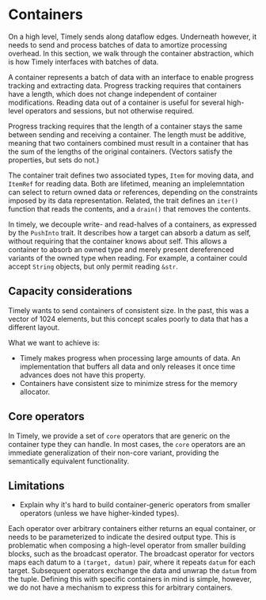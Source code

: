 # Containers

On a high level, Timely sends along dataflow edges. Underneath however, it needs to send and process batches of data to amortize processing overhead. In this section, we walk through the container abstraction, which is how Timely interfaces with batches of data.

A container represents a batch of data with an interface to enable progress tracking and extracting data. Progress tracking requires that containers have a length, which does not change independent of container modifications. Reading data out of a container is useful for several high-level operators and sessions, but not otherwise required.

Progress tracking requires that the length of a container stays the same between sending and receiving a container. The length must be additive, meaning that two containers combined must result in a container that has the sum of the lengths of the original containers. (Vectors satisfy the properties, but sets do not.)

The container trait defines two associated types, `Item` for moving data, and `ItemRef` for reading data. Both are lifetimed, meaning an implelemntation can select to return owned data or references, depending on the constraints imposed by its data representation. Related, the trait defines an `iter()` function that reads the contents, and a `drain()` that removes the contents.

In timely, we decouple write- and read-halves of a containers, as expressed by the `PushInto` trait. It describes how a target can absorb a datum as self, without requiring that the container knows about self. This allows a container to absorb an owned type and merely present dereferenced variants of the owned type when reading. For example, a container could accept `String` objects, but only permit reading `&str`.

## Capacity considerations

Timely wants to send containers of consistent size. In the past, this was a vector of 1024 elements, but this concept scales poorly to data that has a different layout.

What we want to achieve is:
* Timely makes progress when processing large amounts of data. An implementation that buffers all data and only releases it once time advances does not have this property.
* Containers have consistent size to minimize stress for the memory allocator.

## Core operators

In Timely, we provide a set of `core` operators that are generic on the container type they can handle.
In most cases, the `core` operators are an immediate generalization of their non-core variant, providing the semantically equivalent functionality.

## Limitations

* Explain why it's hard to build container-generic operators from smaller operators (unless we have higher-kinded types).

Each operator over arbitrary containers either returns an equal container, or needs to be parameterized to indicate the desired output type.
This is problematic when composing a high-level operator from smaller building blocks, such as the broadcast operator.
The broadcast operator for vectors maps each datum to a `(target, datum)` pair, where it repeats `datum` for each target.
Subsequent operators exchange the data and unwrap the `datum` from the tuple.
Defining this with specific containers in mind is simple, however, we do not have a mechanism to express this for arbitrary containers.
